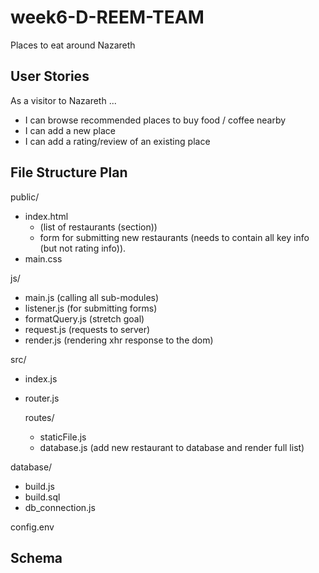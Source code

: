 # week6-D-REEM-TEAM
Places to eat around Nazareth

## User Stories
As a visitor to Nazareth ...

- I can browse recommended places to buy food / coffee nearby
- I can add a new place
- I can add a rating/review of an existing place


## File Structure Plan
public/
- index.html
    - (list of restaurants (section))
    - form for submitting new restaurants (needs to contain all key info (but not rating info)).
- main.css

js/
- main.js (calling all sub-modules)
- listener.js (for submitting forms)
- formatQuery.js (stretch goal)
- request.js (requests to server)
- render.js (rendering xhr response to the dom)

src/
- index.js
- router.js

    routes/
    - staticFile.js
    - database.js (add new restaurant to database and render full list)

database/
- build.js
- build.sql
- db_connection.js

config.env

## Schema
